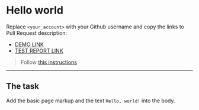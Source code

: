 # Hello world
Replace `<your_account>` with your Github username and copy the links to Pull Request description:
- [DEMO LINK](https://dana-pryshelets.github.io/layout_hello-world/)
- [TEST REPORT LINK](https://dana-pryshelets.github.io/layout_hello-world/report/html_report/)

> Follow [this instructions](https://github.com/mate-academy/layout_task-guideline#how-to-solve-the-layout-tasks-on-github)
___

## The task 
Add the basic page markup and the text `Hello, world!` into the body.
